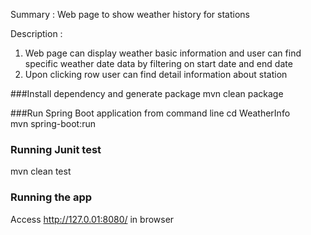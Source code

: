 Summary : Web page to show weather history for stations

Description : 
1) Web page can display weather basic information and user can find specific weather date data by filtering on start date and end date
2) Upon clicking row user can find detail information about station

###Install dependency and generate package
mvn clean package

###Run Spring Boot application from command line
cd WeatherInfo \
mvn spring-boot:run

### Running Junit test
mvn clean test

### Running the app
Access http://127.0.01:8080/ in browser